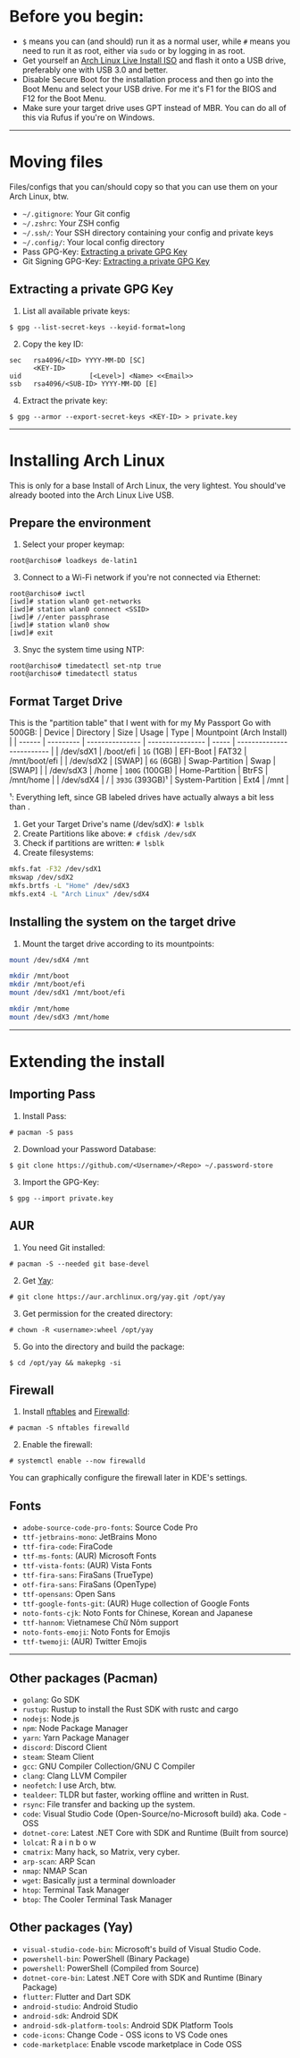 # Before you begin:
* `$` means you can (and should) run it as a normal user, while `#` means you need to run it as root, either via `sudo` or by logging in as root. 
* Get yourself an [Arch Linux Live Install ISO](https://archlinux.org/download/) and flash it onto a USB drive, preferably one with USB 3.0 and better.
* Disable Secure Boot for the installation process and then go into the Boot Menu and select your USB drive. For me it's F1 for the BIOS and F12 for the Boot Menu.
* Make sure your target drive uses GPT instead of MBR. You can do all of this via Rufus if you're on Windows.

<hr>

# Moving files
Files/configs that you can/should copy so that you can use them on your Arch Linux, btw.
* `~/.gitignore`: Your Git config
* `~/.zshrc`: Your ZSH config
* `~/.ssh/`: Your SSH directory containing your config and private keys
* `~/.config/`: Your local config directory
* Pass GPG-Key: [Extracting a private GPG Key](#extracting-a-private-gpg-key)
* Git Signing GPG-Key: [Extracting a private GPG Key](#extracting-a-private-gpg-key)

## Extracting a private GPG Key
1. List all available private keys:
```
$ gpg --list-secret-keys --keyid-format=long
```
2. Copy the key ID:
```
sec   rsa4096/<ID> YYYY-MM-DD [SC]
      <KEY-ID>
uid                 [<Level>] <Name> <<Email>>
ssb   rsa4096/<SUB-ID> YYYY-MM-DD [E]
```
4. Extract the private key:
```
$ gpg --armor --export-secret-keys <KEY-ID> > private.key
```

<hr>

# Installing Arch Linux
This is only for a base Install of Arch Linux, the very lightest. You should've already booted into the Arch Linux Live USB.

## Prepare the environment
1. Select your proper keymap:
```
root@archiso# loadkeys de-latin1
```
3. Connect to a Wi-Fi network if you're not connected via Ethernet:
```
root@archiso# iwctl
[iwd]# station wlan0 get-networks
[iwd]# station wlan0 connect <SSID>
[iwd]# //enter passphrase
[iwd]# station wlan0 show
[iwd]# exit
```
3. Snyc the system time using NTP:
```
root@archiso# timedatectl set-ntp true
root@archiso# timedatectl status
```

## Format Target Drive
This is the "partition table" that I went with for my My Passport Go with 500GB:
| Device    | Directory | Size            | Usage            | Type  | Mountpoint (Arch Install) |
| ------    | --------- | --------------- | ---------------- | ----- | ------------------------- |
| /dev/sdX1 | /boot/efi | `1G` (1GB)      | EFI-Boot         | FAT32 | /mnt/boot/efi             |
| /dev/sdX2 | [SWAP]    | `6G` (6GB)      | Swap-Partition   | Swap  | [SWAP]                    |
| /dev/sdX3 | /home     | `100G` (100GB)  | Home-Partition   | BtrFS | /mnt/home                 |
| /dev/sdX4 | /         | `393G` (393GB)¹ | System-Partition | Ext4  | /mnt                      |

¹: Everything left, since <Amount>GB labeled drives have actually always a bit less than <Amount>.

1. Get your Target Drive's name (/dev/sdX): `# lsblk`
2. Create Partitions like above: `# cfdisk /dev/sdX`
3. Check if partitions are written: `# lsblk`
4. Create filesystems:
```sh
mkfs.fat -F32 /dev/sdX1
mkswap /dev/sdX2
mkfs.brtfs -L "Home" /dev/sdX3
mkfs.ext4 -L "Arch Linux" /dev/sdX4
```

## Installing the system on the target drive
1. Mount the target drive according to its mountpoints:
```sh
mount /dev/sdX4 /mnt

mkdir /mnt/boot
mkdir /mnt/boot/efi
mount /dev/sdX1 /mnt/boot/efi

mkdir /mnt/home
mount /dev/sdX3 /mnt/home
```

<hr>

# Extending the install
## Importing Pass
1. Install Pass:
```
# pacman -S pass
```
2. Download your Password Database:
```
$ git clone https://github.com/<Username>/<Repo> ~/.password-store
```
3. Import the GPG-Key:
```
$ gpg --import private.key
```


## AUR
1. You need Git installed:
```
# pacman -S --needed git base-devel
```
2. Get [Yay](https://github.com/Jguer/yay):
```
# git clone https://aur.archlinux.org/yay.git /opt/yay
```
3. Get permission for the created directory:
```
# chown -R <username>:wheel /opt/yay
```
5. Go into the directory and build the package:
```
$ cd /opt/yay && makepkg -si
```

## Firewall
1. Install [nftables](https://wiki.archlinux.org/title/Nftables) and [Firewalld](https://wiki.archlinux.org/title/Firewalld):
```
# pacman -S nftables firewalld
```
2. Enable the firewall:
```
# systemctl enable --now firewalld
```
You can graphically configure the firewall later in KDE's settings.

## Fonts
* `adobe-source-code-pro-fonts`: Source Code Pro
* `ttf-jetbrains-mono`: JetBrains Mono
* `ttf-fira-code`: FiraCode
* `ttf-ms-fonts`: (AUR) Microsoft Fonts
* `ttf-vista-fonts`: (AUR) Vista Fonts
* `ttf-fira-sans`: FiraSans (TrueType)
* `otf-fira-sans`: FiraSans (OpenType)
* `ttf-opensans`: Open Sans
* `ttf-google-fonts-git`: (AUR) Huge collection of Google Fonts
* `noto-fonts-cjk`: Noto Fonts for Chinese, Korean and Japanese
* `ttf-hannom`: Vietnamese Chữ Nôm support
* `noto-fonts-emoji`: Noto Fonts for Emojis
* `ttf-twemoji`: (AUR) Twitter Emojis

<hr>

## Other packages (Pacman)
* `golang`: Go SDK
* `rustup`: Rustup to install the Rust SDK with rustc and cargo
* `nodejs`: Node.js
* `npm`: Node Package Manager
* `yarn`: Yarn Package Manager
* `discord`: Discord Client
* `steam`: Steam Client
* `gcc`: GNU Compiler Collection/GNU C Compiler
* `clang`: Clang LLVM Compiler
* `neofetch`: I use Arch, btw.
* `tealdeer`: TLDR but faster, working offline and written in Rust.
* `rsync`: File transfer and backing up the system.
* `code`: Visual Studio Code (Open-Source/no-Microsoft build) aka. Code - OSS
* `dotnet-core`: Latest .NET Core with SDK and Runtime (Built from source)
* `lolcat`: R a i n b o w
* `cmatrix`: Many hack, so Matrix, very cyber.
* `arp-scan`: ARP Scan
* `nmap`: NMAP Scan
* `wget`: Basically just a terminal downloader
* `htop`: Terminal Task Manager
* `btop`: The Cooler Terminal Task Manager

## Other packages (Yay)
* `visual-studio-code-bin`: Microsoft's build of Visual Studio Code.
* `powershell-bin`: PowerShell (Binary Package)
* `powershell`: PowerShell (Compiled from Source)
* `dotnet-core-bin`: Latest .NET Core with SDK and Runtime (Binary Package)
* `flutter`: Flutter and Dart SDK
* `android-studio`: Android Studio
* `android-sdk`: Android SDK
* `android-sdk-platform-tools`: Android SDK Platform Tools
* `code-icons`: Change Code - OSS icons to VS Code ones
* `code-marketplace`: Enable vscode marketplace in Code OSS
